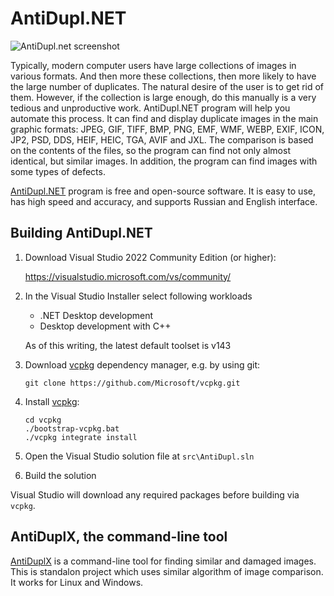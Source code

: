 # AntiDupl.NET

![AntiDupl.net screenshot](https://ermig1979.github.io/AntiDupl/data/help/english/files/MainForm.png)

Typically, modern computer users have large collections of images in various formats. And then more
these collections, then more likely to have the large number of duplicates. The natural desire of
the user is to get rid of them. However, if the collection is large enough, do this manually is a
very tedious and unproductive work. AntiDupl.NET program will help you automate this process. It can
find and display duplicate images in the main graphic formats: JPEG, GIF, TIFF, BMP, PNG, EMF, WMF,
WEBP, EXIF, ICON, JP2, PSD, DDS, HEIF, HEIC, TGA, AVIF and JXL. The comparison is based on the
contents of the files, so the program can find not only almost identical, but similar images. In
addition, the program can find images with some types of defects.

[AntiDupl.NET](http://ermig1979.github.io/AntiDupl) program is free and open-source software. It is
easy to use, has high speed and accuracy, and supports Russian and English interface.

## Building AntiDupl.NET

1. Download Visual Studio 2022 Community Edition (or higher):

    <https://visualstudio.microsoft.com/vs/community/>
	
2. In the Visual Studio Installer select following workloads

    - .NET Desktop development
    - Desktop development with C++
   
    As of this writing, the latest default toolset is v143
   
3. Download [vcpkg](https://github.com/Microsoft/vcpkg) dependency manager, e.g. by using git:

    ```
    git clone https://github.com/Microsoft/vcpkg.git
    ```
   
4. Install [vcpkg](https://github.com/Microsoft/vcpkg):

    ```
    cd vcpkg
    ./bootstrap-vcpkg.bat
    ./vcpkg integrate install
    ```

5. Open the Visual Studio solution file at `src\AntiDupl.sln`

6. Build the solution

Visual Studio will download any required packages before building via `vcpkg`.

## AntiDuplX, the command-line tool

[AntiDuplX](https://github.com/ermig1979/AntiDuplX) is a command-line tool for finding similar and damaged images.
This is standalon project which uses similar algorithm of image comparison. It works for Linux and Windows.
